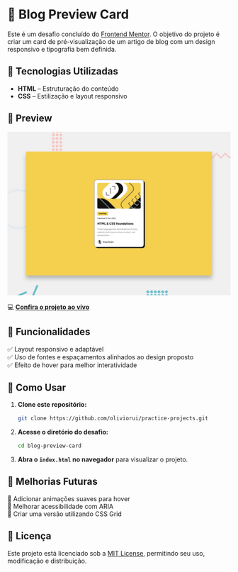 # 📰 Blog Preview Card  

Este é um desafio concluído do [Frontend Mentor](https://www.frontendmentor.io/). O objetivo do projeto é criar um card de pré-visualização de um artigo de blog com um design responsivo e tipografia bem definida.  

## 🚀 Tecnologias Utilizadas  

- **HTML** – Estruturação do conteúdo  
- **CSS** – Estilização e layout responsivo  

## 📸 Preview  

![Blog Preview Card](./design/desktop-preview.jpg)  

💻 **[Confira o projeto ao vivo](https://oliviorui.github.io/practice-projects/html-css/blog-preview-card-main/index.html)** 

## 📌 Funcionalidades  

✅ Layout responsivo e adaptável  
✅ Uso de fontes e espaçamentos alinhados ao design proposto  
✅ Efeito de hover para melhor interatividade  

## 📂 Como Usar  

1. **Clone este repositório:**  
   ```bash
   git clone https://github.com/oliviorui/practice-projects.git
   ```  
2. **Acesse o diretório do desafio:**  
   ```bash
   cd blog-preview-card
   ```  
3. **Abra o `index.html` no navegador** para visualizar o projeto.  

## 🔧 Melhorias Futuras  

🚀 Adicionar animações suaves para hover  
🚀 Melhorar acessibilidade com ARIA  
🚀 Criar uma versão utilizando CSS Grid  

## 📜 Licença  

Este projeto está licenciado sob a [MIT License](LICENSE), permitindo seu uso, modificação e distribuição.